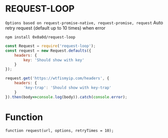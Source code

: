 # REQUEST-LOOP

```Options based on request-promise-native, request-promise, request```
Auto retry request (default up to 10 times) when error

```npm install 0x0a0d/request-loop```

```js
const Request = require('request-loop');
const request = new Request.defaults({
    headers: {
        key: 'Should show with key'
    }
});

request.get('https://wtfismyip.com/headers', {
    headers: {
        'key-trap': 'Should show with key-trap'
    }
}).then(body=>console.log(body)).catch(console.error);
```

# Function

```function request(url, options, retryTimes = 10);```
